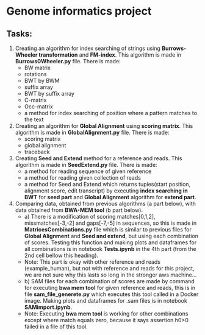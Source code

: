 # Genome informatics project

## Tasks: ##
1) Creating an algorithm for index searching of strings using **Burrows-Wheeler transformation** and **FM-index**.
   This algorithm is made in **Burrows0Wheeler.py** file. There is made:
   - BW matrix
   - rotations
   - BWT by BWM
   - suffix array
   - BWT by suffix array
   - C-matrix
   - Occ-matrix
   - a method for index searching of position where a pattern matches to the text
2) Creating an algorithm for **Global Alignment** using **scoring matrix**.
   This algorithm is made in **GlobalAlignment.py** file. There is made:
   - scoring matrix
   - global alignment
   - traceback
3) Creating **Seed and Extend** method for a reference and reads.
   This algorithm is made in **SeedExtend.py** file. There is made:
   - a method for reading sequence of given reference
   - a method for reading given collection of reads
   - a method for Seed and Extend which returns tuples(start position, alignment score, edit transcript) by executing **index searching in BWT** for **seed part** and **Global Alignment** algorithm for **extend part**.
4) Comparing data, obtained from previous algorithms (a part below), with data obtained from **BWA-MEM tool** (b part below). 
      - a) There is a modification of scoring matches[0,1,2], missmatches[-3,-2] and gaps[-7,-5] in sequences, so this is made in **MatricesCombinations.py** file which is similar to previous files for **Global Alignment** and **Seed and extend**, but using each combination of scores. Testing this function and making plots and dataframes for all combinations is in notebook **Tests.ipynb** in the 4th part (from the 2nd cell bellow this heading).
      - Note: This part is okay with other reference and reads (example_human), but not with reference and reads for this project, we are not sure why this lasts so long in the stronger aws machine...
      - b) SAM files for each combination of scores are made by command for executing **bwa mem tool** for given reference and reads, this is in file **sam_file_generete.py** which executes this tool called in a Docker image. Making plots and dataframes for .sam files is in notebook **SAMimport.ipynb**.
      - Note: Executing **bwa mem tool** is working for other combinations except where match equals zero, because it says assertion h0>0 failed in a file of this tool.
